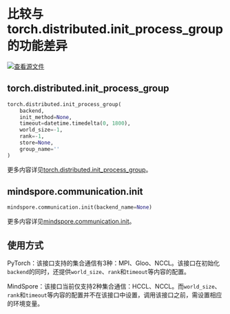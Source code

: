 # 比较与torch.distributed.init_process_group的功能差异

[![查看源文件](https://mindspore-website.obs.cn-north-4.myhuaweicloud.com/website-images/r1.9/resource/_static/logo_source.png)](https://gitee.com/mindspore/docs/blob/r1.9/docs/mindspore/source_zh_cn/note/api_mapping/pytorch_diff/init.md)

## torch.distributed.init_process_group

```python
torch.distributed.init_process_group(
    backend,
    init_method=None,
    timeout=datetime.timedelta(0, 1800),
    world_size=-1,
    rank=-1,
    store=None,
    group_name=''
)
```

更多内容详见[torch.distributed.init_process_group](https://pytorch.org/docs/1.5.0/distributed.html#torch.distributed.init_process_group)。

## mindspore.communication.init

```python
mindspore.communication.init(backend_name=None)
```

更多内容详见[mindspore.communication.init](https://mindspore.cn/docs/zh-CN/r1.9/api_python/mindspore.communication.html#mindspore.communication.init)。

## 使用方式

PyTorch：该接口支持的集合通信有3种：MPI、Gloo、NCCL。该接口在初始化`backend`的同时，还提供`world_size`、`rank`和`timeout`等内容的配置。

MindSpore：该接口当前仅支持2种集合通信：HCCL、NCCL。而`world_size`、`rank`和`timeout`等内容的配置并不在该接口中设置，调用该接口之前，需设置相应的环境变量。
